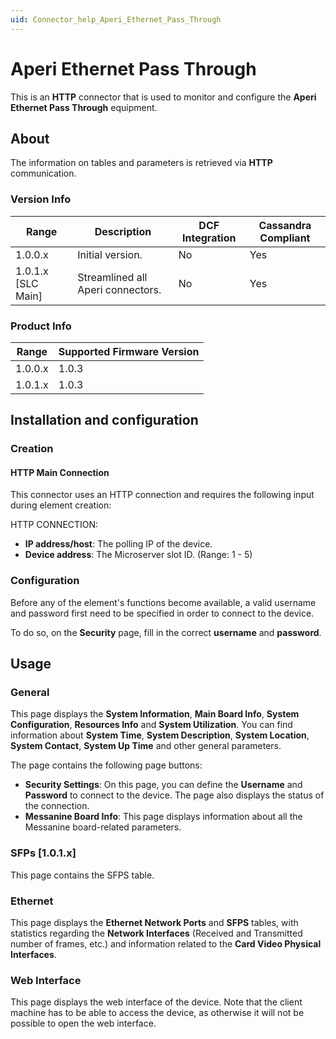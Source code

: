 ```yaml
---
uid: Connector_help_Aperi_Ethernet_Pass_Through
---
```


# Aperi Ethernet Pass Through

This is an **HTTP** connector that is used to monitor and configure the **Aperi Ethernet Pass Through** equipment.

## About

The information on tables and parameters is retrieved via **HTTP** communication.

### Version Info

| **Range**     | **Description**                | **DCF Integration** | **Cassandra Compliant** |
|----------------------|--------------------------------|---------------------|-------------------------|
| 1.0.0.x              | Initial version.               | No                  | Yes                     |
| 1.0.1.x [SLC Main]   | Streamlined all Aperi connectors. | No                  | Yes                     |

### Product Info

| Range | Supported Firmware Version |
|------------------|-----------------------------|
| 1.0.0.x          | 1.0.3                       |
| 1.0.1.x          | 1.0.3                       |

## Installation and configuration

### Creation

#### HTTP Main Connection

This connector uses an HTTP connection and requires the following input during element creation:

HTTP CONNECTION:

- **IP address/host**: The polling IP of the device.
- **Device address**: The Microserver slot ID. (Range: 1 - 5)

### Configuration

Before any of the element's functions become available, a valid username and password first need to be specified in order to connect to the device.

To do so, on the **Security** page, fill in the correct **username** and **password**.

## Usage

### General

This page displays the **System Information**, **Main Board Info**, **System Configuration**, **Resources Info** and **System Utilization**. You can find information about **System Time**, **System Description**, **System Location**, **System Contact**, **System Up Time** and other general parameters.

The page contains the following page buttons:

- **Security Settings**: On this page, you can define the **Username** and **Password** to connect to the device. The page also displays the status of the connection.
- **Messanine Board Info**: This page displays information about all the Messanine board-related parameters.

### SFPs \[1.0.1.x\]

This page contains the SFPS table.

### Ethernet

This page displays the **Ethernet Network Ports** and **SFPS** tables, with statistics regarding the **Network Interfaces** (Received and Transmitted number of frames, etc.) and information related to the **Card Video Physical Interfaces**.

### Web Interface

This page displays the web interface of the device. Note that the client machine has to be able to access the device, as otherwise it will not be possible to open the web interface.
